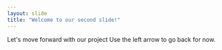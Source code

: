```yaml
---
layout: slide
title: "Welcome to our second slide!"
---
```

Let's move forward with our project
Use the left arrow to go back for now.
